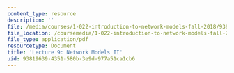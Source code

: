 ```yaml
---
content_type: resource
description: ''
file: /media/courses/1-022-introduction-to-network-models-fall-2018/938196394351580b3e9d977a51ca1cb6_MIT1_022F18_lec9.pdf
file_location: /coursemedia/1-022-introduction-to-network-models-fall-2018/938196394351580b3e9d977a51ca1cb6_MIT1_022F18_lec9.pdf
file_type: application/pdf
resourcetype: Document
title: 'Lecture 9: Network Models II'
uid: 93819639-4351-580b-3e9d-977a51ca1cb6
---
```

